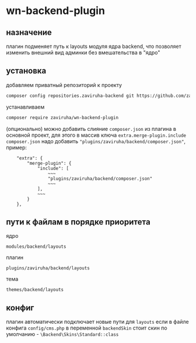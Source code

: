# wn-backend-plugin

## назначение
плагин подменяет путь к  layouts модуля ядра backend, что позволяет изменить внешний вид админки без вмешательства в "ядро"

## установка
добавляем приватный репозиторий к проекту
```bash
composer config repositories.zaviruha-backend git https://github.com/zaviruha/wn-backend-plugin.git
```
устанавливаем
```bash
composer require zaviruha/wn-backend-plugin
```

(опционально) можно добавить слияние `composer.json` из плагина в основной проект, для этого в массив ключа `extra.merge-plugin.include`  `composer.json` надо добавить `"plugins/zaviruha/backend/composer.json"`, пример:
```
    "extra": {
        "merge-plugin": {
            "include": [
                ~~~
                "plugins/zaviruha/backend/composer.json"
                ~~~
            ],
            ~~~
        }
    },
```


## пути к файлам в порядке приоритета
ядро
```
modules/backend/layouts
```
плагин
```
plugins/zaviruha/backend/layouts
```
тема
```
themes/backend/layouts
```

## конфиг
плагин автоматически подключает новые пути для `layouts` если в файле конфига `config/cms.php` в переменной  `backendSkin` стоит скин по умолчанию - `\Backend\Skins\Standard::class`